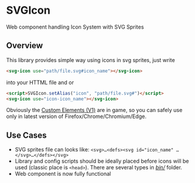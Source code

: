 # SVGIcon
Web component handling Icon System with SVG Sprites

## Overview
This library provides simple way using icons in svg sprites, just write
```HTML
<svg-icon use="path/file.svg#icon_name"></svg-icon>
```
into your HTTML file and or
```HTML
<script>SVGIcon.setAlias("icon", "path/file.svg#")</script>
<svg-icon use="icon-icon_name"></svg-icon>
```
Obviously the [Custom Elements (V1)](https://caniuse.com/#feat=custom-elementsv1) are in game, so you can safely use only in latest version of Firefox/Chrome/Chromium/Edge.

## Use Cases
- SVG sprites file can looks like: `<svg>…<defs><svg id="icon_name" …</svg>…</defs></svg>`
- Library and config scripts should be ideally placed before icons will be used (classic place is `<head>`). There are several types in [*bin/*](./bin/) folder.
- Web component is now fully functional